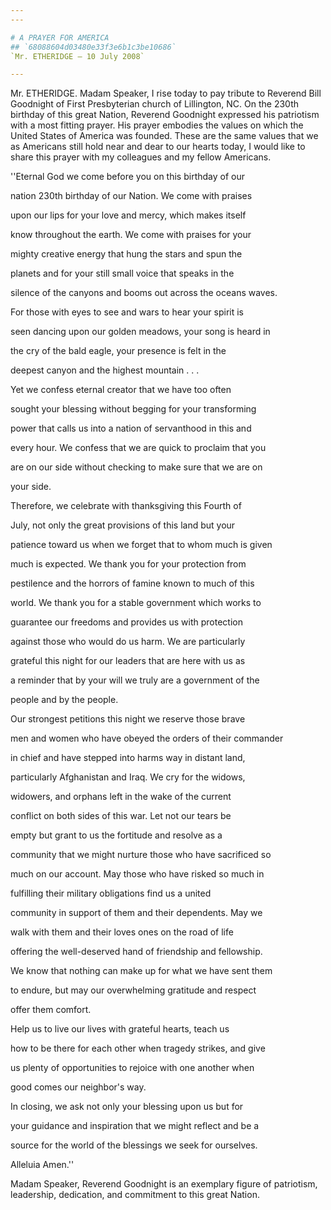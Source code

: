 ```yaml
---
---

# A PRAYER FOR AMERICA
## `68088604d03480e33f3e6b1c3be10686`
`Mr. ETHERIDGE — 10 July 2008`

---
```



Mr. ETHERIDGE. Madam Speaker, I rise today to pay tribute to Reverend 
Bill Goodnight of First Presbyterian church of Lillington, NC. On the 
230th birthday of this great Nation, Reverend Goodnight expressed his 
patriotism with a most fitting prayer. His prayer embodies the values 
on which the United States of America was founded. These are the same 
values that we as Americans still hold near and dear to our hearts 
today, I would like to share this prayer with my colleagues and my 
fellow Americans.




 ''Eternal God we come before you on this birthday of our 


 nation 230th birthday of our Nation. We come with praises 


 upon our lips for your love and mercy, which makes itself 


 know throughout the earth. We come with praises for your 


 mighty creative energy that hung the stars and spun the 


 planets and for your still small voice that speaks in the 


 silence of the canyons and booms out across the oceans waves. 


 For those with eyes to see and wars to hear your spirit is 


 seen dancing upon our golden meadows, your song is heard in 


 the cry of the bald eagle, your presence is felt in the 


 deepest canyon and the highest mountain . . .



 Yet we confess eternal creator that we have too often 


 sought your blessing without begging for your transforming 


 power that calls us into a nation of servanthood in this and 


 every hour. We confess that we are quick to proclaim that you 


 are on our side without checking to make sure that we are on 


 your side.



 Therefore, we celebrate with thanksgiving this Fourth of 


 July, not only the great provisions of this land but your 


 patience toward us when we forget that to whom much is given 


 much is expected. We thank you for your protection from 


 pestilence and the horrors of famine known to much of this 


 world. We thank you for a stable government which works to 


 guarantee our freedoms and provides us with protection 


 against those who would do us harm. We are particularly 


 grateful this night for our leaders that are here with us as 


 a reminder that by your will we truly are a government of the 


 people and by the people.



 Our strongest petitions this night we reserve those brave 


 men and women who have obeyed the orders of their commander 


 in chief and have stepped into harms way in distant land, 


 particularly Afghanistan and Iraq. We cry for the widows, 


 widowers, and orphans left in the wake of the current 


 conflict on both sides of this war. Let not our tears be 


 empty but grant to us the fortitude and resolve as a 


 community that we might nurture those who have sacrificed so 


 much on our account. May those who have risked so much in 


 fulfilling their military obligations find us a united 


 community in support of them and their dependents. May we 


 walk with them and their loves ones on the road of life 


 offering the well-deserved hand of friendship and fellowship. 


 We know that nothing can make up for what we have sent them 


 to endure, but may our overwhelming gratitude and respect 


 offer them comfort.



 Help us to live our lives with grateful hearts, teach us 


 how to be there for each other when tragedy strikes, and give 


 us plenty of opportunities to rejoice with one another when 


 good comes our neighbor's way.



 In closing, we ask not only your blessing upon us but for 


 your guidance and inspiration that we might reflect and be a 


 source for the world of the blessings we seek for ourselves. 


 Alleluia Amen.''


Madam Speaker, Reverend Goodnight is an exemplary figure of 
patriotism, leadership, dedication, and commitment to this great 
Nation.
